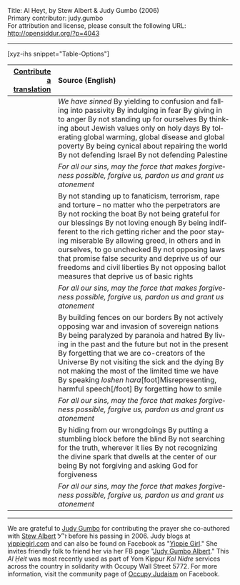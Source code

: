 <html>
<head></head>
<body>
Title: Al Ḥeyt, by Stew Albert & Judy Gumbo (2006)<br />
Primary contributor: judy.gumbo<br />
For attribution and license, please consult the following URL: <a href="http://opensiddur.org/?p=4043">http://opensiddur.org/?p=4043</a>
<p />
<hr />

[xyz-ihs snippet="Table-Options"]<table style="margin-left: auto; margin-right: auto;" class="draggable">
<thead><tr><th id="x" style="text-align: right;"><a href="/translate/" target="_blank" rel="noopener">Contribute a translation</a></th><th style="text-align: left;">Source (English)</th></tr></thead>
<tbody>
<tr>
<td style="vertical-align:top;">
<div class="liturgy" lang="he">

</span></div>
</td>
 
<td style="vertical-align:top;">
<div class="english" lang="en">
<em>We have sinned</em>
By yielding to confusion and falling into passivity
By indulging in fear
By giving in to anger
By not standing up for ourselves
By thinking about Jewish values only on holy days
By tolerating global warming, global disease and global poverty
By being cynical about repairing the world
By not defending Israel
By not defending Palestine
</div></td>
</tr>


<tr>
<td style="vertical-align:top;">
<div class="liturgy" lang="he">

</span></div>
</td>
 
<td style="vertical-align:top;">
<div class="english" lang="en">
<em>For all our sins, may the force that makes forgiveness possible, 
forgive us, pardon us and grant us atonement</em>
</div></td>
</tr>


<tr>
<td style="vertical-align:top;">
<div class="liturgy" lang="he">

</span></div>
</td>
 
<td style="vertical-align:top;">
<div class="english" lang="en">
By not standing up to fanaticism, terrorism, rape and torture – no matter who the perpetrators are
By not rocking the boat
By not being grateful for our blessings
By not loving enough
By being indifferent to the rich getting richer and the poor staying miserable
By allowing greed, in others and in ourselves, to go unchecked
By not opposing laws that promise false security and deprive us of our freedoms and civil liberties
By not opposing ballot measures that deprive us of basic rights
</div></td>
</tr>


<tr>
<td style="vertical-align:top;">
<div class="liturgy" lang="he">

</span></div>
</td>
 
<td style="vertical-align:top;">
<div class="english" lang="en">
<em>For all our sins, may the force that makes forgiveness possible, 
forgive us, pardon us and grant us atonement</em>
</div></td>
</tr>


<tr>
<td style="vertical-align:top;">
<div class="liturgy" lang="he">

</span></div>
</td>
 
<td style="vertical-align:top;">
<div class="english" lang="en">
By building fences on our borders
By not actively opposing war and invasion of sovereign nations
By being paralyzed by paranoia and hatred
By living in the past and the future but not in the present
By forgetting that we are co-creators of the Universe
By not visiting the sick and the dying
By not making the most of the limited time we have
By speaking <em>loshen hara</em>[foot]Misrepresenting, harmful speech[/foot]
By forgetting how to smile
</div></td>
</tr>


<tr>
<td style="vertical-align:top;">
<div class="liturgy" lang="he">

</span></div>
</td>
 
<td style="vertical-align:top;">
<div class="english" lang="en">
<em>For all our sins, may the force that makes forgiveness possible,
forgive us, pardon us and grant us atonement</em>
</div></td>
</tr>


<tr>
<td style="vertical-align:top;">
<div class="liturgy" lang="he">

</span></div>
</td>
 
<td style="vertical-align:top;">
<div class="english" lang="en">
By hiding from our wrongdoings
By putting a stumbling block before the blind
By not searching for the truth, wherever it lies
By not recognizing the divine spark that dwells at the center of our being
By not forgiving and asking God for forgiveness
</div></td>
</tr>


<tr>
<td style="vertical-align:top;">
<div class="liturgy" lang="he">

</span></div>
</td>
 
<td style="vertical-align:top;">
<div class="english" lang="en">
<em>For all our sins, may the force that makes forgiveness possible,
forgive us, pardon us and grant us atonement</em>
</div></td>
</tr>
</tbody></table>

<hr />

We are grateful to <a href="http://yippiegirl.com">Judy Gumbo</a> for contributing the prayer she co-authored with <a href="http://en.wikipedia.org/wiki/Stew_Albert">Stew Albert</a> ז״ל before his passing in 2006. Judy blogs at <a href="http://yippiegirl.com">yippiegirl.com</a> and can also be found on Facebook as "<a href="http://www.facebook.com/YippieGirl">Yippie Girl</a>." She invites friendly folk to friend her via her FB page "<a href="http://www.facebook.com/Judygumbo">Judy Gumbo Albert</a>." This <em>Al Ḥeit</em> was most recently used as part of Yom Kippur <em>Kol Nidre</em> services across the country in solidarity with Occupy Wall Street 5772. For more information, visit the community page of <a href="http://www.facebook.com/occupyjudaism">Occupy Judaism</a> on Facebook.

&nbsp;
</body>
</html>